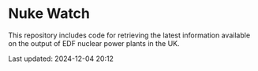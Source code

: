 # Nuke Watch

This repository includes code for retrieving the latest information available on the output of EDF nuclear power plants in the UK.

Last updated: 2024-12-04 20:12